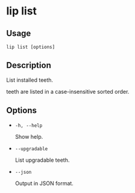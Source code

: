 # lip list

## Usage

```shell
lip list [options]
```

## Description

List installed teeth.

teeth are listed in a case-insensitive sorted order.

## Options

- `-h, --help`

  Show help.

- `--upgradable`

  List upgradable teeth.

- `--json`

  Output in JSON format.
